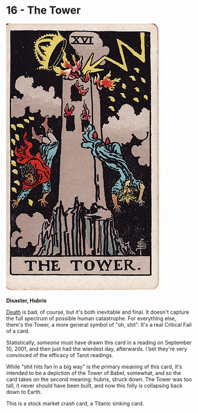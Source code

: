 # 16 - The Tower

![the tower](../../images/tarot/16-tower.jpg)

**Disaster, Hubris**

[Death](./13_death.md) is bad, of course, but it's both inevitable and final. It doesn't
capture the full spectrum of possible human catastrophe. For everything else, there's
the Tower, a more general symbol of "oh, shit". It's a real Critical Fail of a card.

Statistically, _someone_ must have drawn this card in a reading on September 10, 2001,
and then just had the wierdest day, afterwards. I bet they're very convinced of the
efficacy of Tarot readings.

While "shit hits fan in a big way" is the primary meaning of this card, it's intended
to be a depiction of the Tower of Babel, somewhat, and so the card takes on the second
meaning: hubris, struck down. The Tower was too tall, it never should have been built,
and now this folly is collapsing back down to Earth.

This is a stock market crash card, a Titanic sinking card.